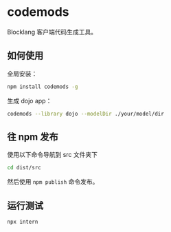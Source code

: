 # codemods

Blocklang 客户端代码生成工具。

## 如何使用

全局安装：

```sh
npm install codemods -g
```

生成 dojo app：

```sh
codemods --library dojo --modelDir ./your/model/dir
```

## 往 npm 发布

使用以下命令导航到 src 文件夹下

```sh
cd dist/src
```

然后使用 `npm publish` 命令发布。

## 运行测试

```sh
npx intern
```
